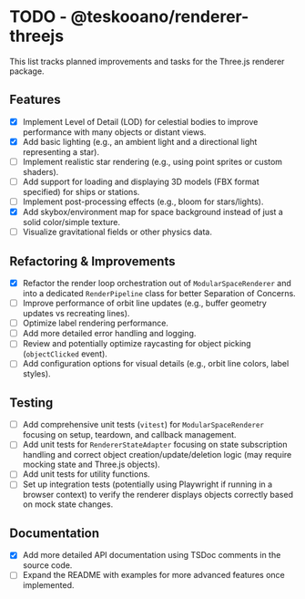 # TODO - @teskooano/renderer-threejs

This list tracks planned improvements and tasks for the Three.js renderer package.

## Features

- [x] Implement Level of Detail (LOD) for celestial bodies to improve performance with many objects or distant views.
- [x] Add basic lighting (e.g., an ambient light and a directional light representing a star).
- [ ] Implement realistic star rendering (e.g., using point sprites or custom shaders).
- [ ] Add support for loading and displaying 3D models (FBX format specified) for ships or stations.
- [ ] Implement post-processing effects (e.g., bloom for stars/lights).
- [x] Add skybox/environment map for space background instead of just a solid color/simple texture.
- [ ] Visualize gravitational fields or other physics data.

## Refactoring & Improvements

- [x] Refactor the render loop orchestration out of `ModularSpaceRenderer` and into a dedicated `RenderPipeline` class for better Separation of Concerns.
- [ ] Improve performance of orbit line updates (e.g., buffer geometry updates vs recreating lines).
- [ ] Optimize label rendering performance.
- [ ] Add more detailed error handling and logging.
- [ ] Review and potentially optimize raycasting for object picking (`objectClicked` event).
- [ ] Add configuration options for visual details (e.g., orbit line colors, label styles).

## Testing

- [ ] Add comprehensive unit tests (`vitest`) for `ModularSpaceRenderer` focusing on setup, teardown, and callback management.
- [ ] Add unit tests for `RendererStateAdapter` focusing on state subscription handling and correct object creation/update/deletion logic (may require mocking state and Three.js objects).
- [ ] Add unit tests for utility functions.
- [ ] Set up integration tests (potentially using Playwright if running in a browser context) to verify the renderer displays objects correctly based on mock state changes.

## Documentation

- [x] Add more detailed API documentation using TSDoc comments in the source code.
- [ ] Expand the README with examples for more advanced features once implemented.
